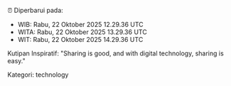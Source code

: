 ⏰ Diperbarui pada:
- WIB: Rabu, 22 Oktober 2025 12.29.36 UTC
- WITA: Rabu, 22 Oktober 2025 13.29.36 UTC
- WIT: Rabu, 22 Oktober 2025 14.29.36 UTC

Kutipan Inspiratif:
"Sharing is good, and with digital technology, sharing is easy."


Kategori: technology


